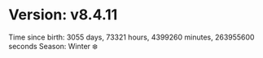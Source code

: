 # Version: v8.4.11
Time since birth: 3055 days, 73321 hours, 4399260 minutes, 263955600 seconds
Season: Winter ❄️
